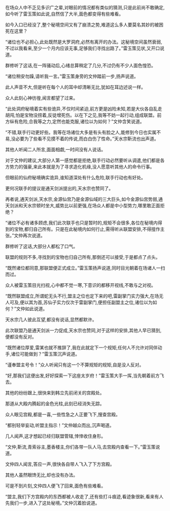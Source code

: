 
在场众人中不乏见多识广之辈,对眼前的情况都有类似的猜测,只是此前尚不敢确定,如今听了雷玉策如此说,自然信了大半,面色都变得有些难看。

如今入口已经没了,整个秘境空间又有了崩溃之势,难道这么多人要莫名其妙的被困死在这里？

“诸位也不必担心,此处既然是大罗洞府,必然有离开的办法。这秘境空间虽然衰弱,不过以我看来,至少一个月内应该无事,足够我们寻找出路了。”雷玉策见状,又开口说道。

群修听了这话,在一阵骚动后,心绪总算稍定了几分,不过仍有不少人面色惶恐。

“诸位稍安勿躁,请听我一言。”雷玉策身旁的文仲踏前一步,扬声说道。

此人声音不大,但是听在每个人的耳中却清晰无比,犹如在耳边述说一样。

众人此刻心神彷徨,闻言都望了过来。

“此处洞府秘境着实有些诡异,不仅时间紧迫,前方更是凶险未知,若是大伙各自乱走胡闯,怕是宝物没捞着,反徒增死伤。以在下之见,我等不妨一起行动,组成联盟。前方纵有危险,合我等之力,定然也能克服,诸位以为如何？”文仲含笑说道。

“不错,联手行动更好些。我等在场诸位大多是有头有脸之人,能修到今日也实属不易,没必要为了些看不见摸不着的传说,而白白伤了性命。”天水宗靳流也出声道。

其他人听闻二人所言,面面相觑,一时间没有人说话。

对于文仲的建议,大部分人第一感觉都是拒绝,联手行动必然要听从调遣,他们都是各方势力的强豪,来此本就是为了寻求造化机缘,没人愿意听其他人的命令行事。

但眼前的仙府秘境确实诡异,谁知道深处有什么危险,联手行动也有好处。

更何况联手的提议是通天剑派提出的,天水宗也赞同了。

再者说,通天剑派,天水宗,金源仙宫乃是金源仙域的三大巨头,如今金源仙宫势弱,通天剑派和天水宗顿时坐大,威势比以前更强,在场众人都是中小型势力,哪里敢正面拒绝？

“诸位不必有诸多顾虑,我们此次联手也只是暂时的,规矩不会很多,各位在秘境内得到的宝物,都归自己所有。只是在此秘境内如何行止,需得听从联盟安排,不得擅作主张。”文仲再次说道。

群修听了这话,大部分人都松了口气。

联盟的规则不多,寻找到的宝物也归自己所有,那倒还可以接受,于是都点了点头。

“既然诸位都同意,那联盟便正式成立。”雷玉策扬声说道,同时目光朝着在场诸人一扫而过。

众人被雷玉策目光扫视,心中都不觉一寒,下意识的都移开视线,不敢与之对视。

“既然联盟成立,所谓蛇无头不行,盟主之位也定下来的吧,雷副掌门实力强大,在场无人可及,便以其为首,苏仙子实力仅次于雷副掌门,便担任副盟主之位,诸位以为如何？”文仲如此说道。

天水宗几人彼此互望,都没有说话,显然都默许。

此次联盟乃是通天剑派一力促成,天水宗也赞同,对于这样的安排,其他人早已猜到,便都没有反对。

“既然诸位厚爱,雷某也就不推辞了,我在此就定下一个规矩,任何人不允许对同伴动手,诸位可能做到？”雷玉策沉声说道。

“谨奉盟主号令！”众人听闻只有这一个不算规矩的规矩,自是没人反对。

“好,那我们这便出发,好好探索一下这座太岁府！”雷玉策大手一挥,当先朝着前方飞去。

其他的纷纷跟上,很快来到韩立先前闭关的宫殿处。

那道从大殿内腾起的金色光柱,此刻已经消失无踪。

众人眼见宫殿,都是一喜,一些性急之人正要飞下,搜查宫殿。

“都别轻举妄动,听盟主指示！”文仲越众而出,沉声喝道。

几人闻声,这才想起已经归联盟管辖,悻悻收住身形。

“文仲,靳流,青索谷主,墨香楼主,你们各带一队人马,去宫殿内查看一下。”雷玉策说道。

文仲四人闻言,答应一声,很快各自带人飞入了下方宫殿。

其他人虽然眼馋无比,却也没有办法。

可是不到片刻,文仲四人便飞了回来,面色有些难看。

“盟主,我们下方宫殿内的东西都被人收走了,还有些打斗痕迹,看迹象很新,看来有人先我们一步,进入了这处秘境。”文仲沉着脸说道。